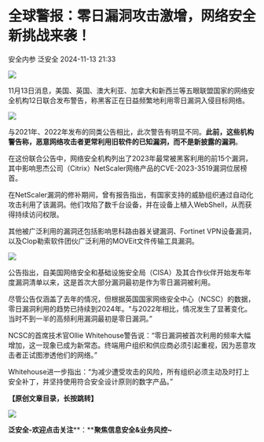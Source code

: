 #  全球警报：零日漏洞攻击激增，网络安全新挑战来袭！   
安全内参  泛安全   2024-11-13 21:33  
  
![](https://mmbiz.qpic.cn/mmbiz_png/Ob3lj3umNzN6bQ2j2Oia0PoatzzSGs4bOc1iaDThficUibXWcsYOEUUno0ibU9ibqLoUpmkaTXZOZZ7yC6yZ35684AOQ/640?wx_fmt=other&wxfrom=5&wx_lazy=1&wx_co=1&tp=webp "")  
  
  
11月13日消息，美国、英国、澳大利亚、加拿大和新西兰等五眼联盟国家的网络安全机构12日联合发布警告，称黑客正在日益频繁地利用零日漏洞入侵目标网络。  
  
![](https://mmbiz.qpic.cn/sz_mmbiz_png/FzZb53e8g7uzRam1ia0ViafIM7icbtOgHCC3Ja1k7fekInTGI9cnrg6jo5WvbibaRA4zhprasPee8zXP75xichL5Z1Q/640?wx_fmt=other&from=appmsg&tp=webp&wxfrom=5&wx_lazy=1&wx_co=1 "")  
  
与2021年、2022年发布的同类公告相比，此次警告有明显不同。**此前，这些机构警告称，恶意网络攻击者更常利用旧软件的已知漏洞，而不是新披露的漏洞**。  
  
在这份联合公告中，网络安全机构列出了2023年最常被黑客利用的前15个漏洞，其中影响思杰公司（Citrix）NetScaler网络产品的CVE-2023-3519漏洞位居榜首。  
  
在NetScaler漏洞的修补期间，曾有报告指出，有国家支持的威胁组织通过自动化攻击利用了该漏洞。他们攻陷了数千台设备，并在设备上植入WebShell，从而获得持续访问权限。  
  
其他被广泛利用的漏洞还包括影响思科路由器关键漏洞、Fortinet VPN设备漏洞，以及Clop勒索软件团伙广泛利用的MOVEit文件传输工具漏洞。  
  
![](https://mmbiz.qpic.cn/sz_mmbiz_png/FzZb53e8g7uzRam1ia0ViafIM7icbtOgHCCVK7OZTO4IH1lkQEQqqZyDeKdon1icOhGfkVv9QibQicsDmHcqAkbvRsibg/640?wx_fmt=other&from=appmsg&tp=webp&wxfrom=5&wx_lazy=1&wx_co=1 "")  
  
公告指出，自美国网络安全和基础设施安全局（CISA）及其合作伙伴开始发布年度漏洞清单以来，这是首次大部分漏洞最初是作为零日漏洞被利用。  
  
尽管公告仅涵盖了去年的情况，但根据英国国家网络安全中心（NCSC）的数据，零日漏洞利用的趋势已持续到2024年。“与2022年相比，情况发生了显著变化。当时不到一半的高频利用漏洞最初是零日漏洞。”  
  
NCSC的首席技术官Ollie Whitehouse警告说：“零日漏洞被首次利用的频率大幅增加，这一现象已成为新常态。终端用户组织和供应商必须引起重视，因为恶意攻击者正试图渗透他们的网络。”  
  
Whitehouse进一步指出：“为减少遭受攻击的风险，所有组织必须主动及时打上安全补丁，并坚持使用符合安全设计原则的数字产品。”  
  
  
**【原创文章目录，长按跳转】**  
  
  
![](https://mmbiz.qpic.cn/mmbiz_jpg/Ob3lj3umNzNf0XtibGT7AqnvNc2uJawoo2F05RpV0qCJcY1NSiadibkcyoIFLCI2dx5jMFic7Rqy2UJruURRCia0pDw/640?wx_fmt=other&wxfrom=5&wx_lazy=1&wx_co=1&tp=webp "")  
  
  
**泛安全-欢迎点击关注****：****聚焦信息安全&业务风控~**  
  
  
  
  
  
